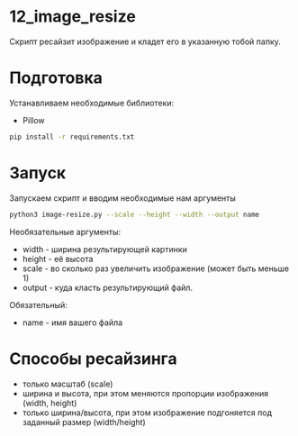 # 12_image_resize

Скрипт ресайзит изображение и кладет его в указанную тобой папку. 

# Подготовка

Устанавливаем необходимые библиотеки:
- Pillow

```sh
pip install -r requirements.txt
```
# Запуск

Запускаем скрипт и вводим необходимые нам аргументы

```sh
python3 image-resize.py --scale --height --width --output name
```
Необязательные аргументы:

 - width - ширина результирующей картинки
 - height - её высота 
 - scale - во сколько раз увеличить изображение (может быть меньше 1)
 - output - куда класть результирующий файл.

Обязательный: 

 - name - имя вашего файла

# Способы ресайзинга

 - только масштаб (scale)
 - ширина и высота, при этом меняются пропорции изображения (width, height)
 - только ширина/высота, при этом изображение подгоняется под заданный размер (width/height)
